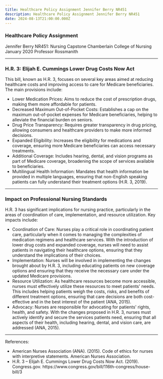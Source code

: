 ```yaml
---
title: Healthcare Policy Assignment Jennifer Berry NR451
description: Healthcare Policy Assignment Jennifer Berry NR451
date: 2024-08-13T21:00:00.000Z
---
```


### Healthcare Policy Assignment

Jennifer Berry
NR451: Nursing Capstone
Chamberlain College of Nursing
January 2020
Professor Rossmanith

***

### H.R. 3: Elijah E. Cummings Lower Drug Costs Now Act

This bill, known as H.R. 3, focuses on several key areas aimed at reducing healthcare costs and improving access to care for Medicare beneficiaries. The main provisions include:

* Lower Medication Prices: Aims to reduce the cost of prescription drugs, making them more affordable for patients.
* Decreased Maximum Out-of-Pocket Costs: Establishes a cap on the maximum out-of-pocket expenses for Medicare beneficiaries, helping to alleviate the financial burden on seniors.
* Drug Price Transparency: Requires greater transparency in drug pricing, allowing consumers and healthcare providers to make more informed decisions.
* Expanded Eligibility: Increases the eligibility for medications and coverage, ensuring more Medicare beneficiaries can access necessary treatments.
* Additional Coverage: Includes hearing, dental, and vision programs as part of Medicare coverage, broadening the scope of services available to beneficiaries.
* Multilingual Health Information: Mandates that health information be provided in multiple languages, ensuring that non-English speaking patients can fully understand their treatment options (H.R. 3, 2019).

***

### Impact on Professional Nursing Standards

H.R. 3 has significant implications for nursing practice, particularly in the areas of coordination of care, implementation, and resource utilization. Key impacts include:

* Coordination of Care: Nurses play a critical role in coordinating patient care, particularly when it comes to managing the complexities of medication regimens and healthcare services. With the introduction of lower drug costs and expanded coverage, nurses will need to assist patients in navigating their healthcare options, ensuring that they understand the implications of their choices.
* Implementation: Nurses will be involved in implementing the changes brought about by H.R. 3, including educating patients on new coverage options and ensuring that they receive the necessary care under the updated Medicare provisions.
* Resource Utilization: As healthcare resources become more accessible, nurses must effectively utilize these resources to meet patients' needs. This includes helping patients weigh the costs, risks, and benefits of different treatment options, ensuring that care decisions are both cost-effective and in the best interest of the patient (ANA, 2015).
* Advocacy: Nurses are responsible for advocating for patients' rights, health, and safety. With the changes proposed in H.R. 3, nurses must actively identify and secure the services patients need, ensuring that all aspects of their health, including hearing, dental, and vision care, are addressed (ANA, 2015).

***

References:

* American Nurses Association (ANA). (2015). Code of ethics for nurses with interpretive statements. American Nurses Association.
* H.R. 3 – Elijah E. Cummings Lower Drug Costs Now Act. (2019). Congress.gov. https\://www\.congress.gov/bill/116th-congress/house-bill/3
